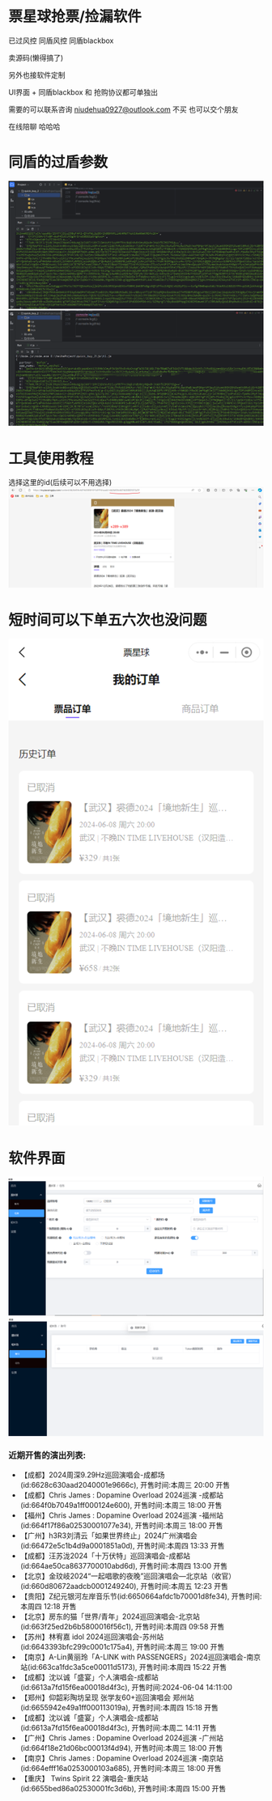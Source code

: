 # 票星球抢票/捡漏软件

已过风控
同盾风控  同盾blackbox

卖源码(懒得搞了)

另外也接软件定制

UI界面 + 同盾blackbox 和 抢购协议都可单独出


需要的可以联系咨询   niudehua0927@outlook.com 
不买 也可以交个朋友 

在线陪聊  哈哈哈

# 同盾的过盾参数
![img.png](images/img3.png)
![img.png](images/img4.png)

# 工具使用教程
选择这里的id(后续可以不用选择)
![img.png](images/img.png)

# 短时间可以下单五六次也没问题
![img.png](images/img1.png)

# 软件界面
![img_1.png](images/img_1.png)
![img_2.png](images/img_2.png)

<!-- SHOW_START -->
### 近期开售的演出列表: 
- 【成都】2024周深9.29Hz巡回演唱会-成都场(id:6628c630aad2040001e9666c), 开售时间:本周三 20:00 开售
- 【成都】Chris James : Dopamine Overload 2024巡演 -成都站(id:664f0b7049a1ff000124e600), 开售时间:本周三 18:00 开售
- 【福州】Chris James : Dopamine Overload 2024巡演 -福州站(id:664f17f86a02530001077e34), 开售时间:本周三 18:00 开售
- 【广州】h3R3刘清云「如果世界终止」2024广州演唱会(id:66472e5c1b4d9a0001851a0d), 开售时间:本周四 13:33 开售
- 【成都】汪苏泷2024「十万伏特」巡回演唱会-成都站(id:664ae50ca8637700010abd6d), 开售时间:本周四 13:00 开售
- 【北京】金玟岐2024“一起唱歌的夜晚”巡回演唱会—北京站（收官）(id:660d80672aadcb0001249240), 开售时间:本周五 12:23 开售
- 【贵阳】Z纪元银河左岸音乐节(id:6650664afdc1b70001d8fe34), 开售时间:本周四 12:18 开售
- 【北京】房东的猫「世界/青年」2024巡回演唱会-北京站(id:663f25ed2b6b5800016f56c1), 开售时间:本周四 09:58 开售
- 【苏州】林宥嘉 idol 2024巡回演唱会-苏州站(id:6643393bfc299c0001c175a4), 开售时间:本周三 19:00 开售
- 【南京】A-Lin黄丽玲「A-LINK with PASSENGERS」2024巡回演唱会-南京站(id:663ca1fdc3a5ce00011d5173), 开售时间:本周四 15:22 开售
- 【成都】沈以诚「盛宴」个人演唱会-成都站(id:6613a7fd15f6ea00018d4f3c), 开售时间:2024-06-04 14:11:00
- 【郑州】仰韶彩陶坊呈现 张学友60+巡回演唱会 郑州站(id:6655942e49a1ff000113019a), 开售时间:本周四 15:18 开售
- 【成都】沈以诚「盛宴」个人演唱会-成都站(id:6613a7fd15f6ea00018d4f3c), 开售时间:本周二 14:11 开售
- 【广州】Chris James : Dopamine Overload 2024巡演 -广州站(id:664f18e21d06bc00013f4d94), 开售时间:本周三 18:00 开售
- 【南京】Chris James : Dopamine Overload 2024巡演 -南京站(id:664efff16a0253000103a685), 开售时间:本周三 18:00 开售
- 【重庆】 Twins Spirit 22 演唱会-重庆站(id:6655bed86a02530001fc3d6b), 开售时间:本周四 15:00 开售

<!-- SHOW_END -->